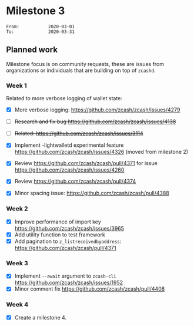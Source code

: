 # Milestone 3

```
From:           2020-03-01
To:             2020-03-31
```

## Planned work

Milestone focus is on community requests, these are issues from organizations or individuals that are building on top of `zcashd`. 

### Week 1

Related to more verbose logging of wallet state:

- [x] More verbose logging: https://github.com/zcash/zcash/issues/4279

- [ ] <strike>Research and fix bug https://github.com/zcash/zcash/issues/4138</strike>

- [ ] <strike>Related: https://github.com/zcash/zcash/issues/3114</strike>

- [x] Implement -lightwalletd experimental feature https://github.com/zcash/zcash/issues/4326 (moved from milestone 2) 

- [x] Review https://github.com/zcash/zcash/pull/4371 for issue https://github.com/zcash/zcash/issues/4260

- [x] Review https://github.com/zcash/zcash/pull/4374

- [x] Minor spacing issue: https://github.com/zcash/zcash/pull/4388

### Week 2

- [x] Improve performance of import key https://github.com/zcash/zcash/issues/3965
- [x] Add utility function to test framework
- [x] Add pagination to `z_listreceivedbyaddress`: https://github.com/zcash/zcash/pull/4371 

### Week 3

- [x] Implement `--await` argument to `zcash-cli` https://github.com/zcash/zcash/issues/1952
- [x] Minor comment fix https://github.com/zcash/zcash/pull/4408

### Week 4

- [x] Create a milestone 4.

